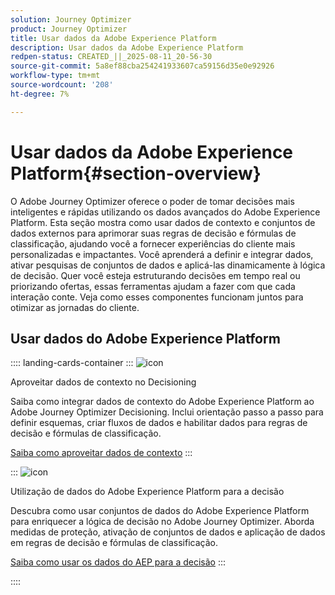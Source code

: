 ```yaml
---
solution: Journey Optimizer
product: Journey Optimizer
title: Usar dados da Adobe Experience Platform
description: Usar dados da Adobe Experience Platform
redpen-status: CREATED_||_2025-08-11_20-56-30
source-git-commit: 5a8ef88cba254241933607ca59156d35e0e92926
workflow-type: tm+mt
source-wordcount: '208'
ht-degree: 7%

---
```



# Usar dados da Adobe Experience Platform{#section-overview}

O Adobe Journey Optimizer oferece o poder de tomar decisões mais inteligentes e rápidas utilizando os dados avançados do Adobe Experience Platform. Esta seção mostra como usar dados de contexto e conjuntos de dados externos para aprimorar suas regras de decisão e fórmulas de classificação, ajudando você a fornecer experiências do cliente mais personalizadas e impactantes. Você aprenderá a definir e integrar dados, ativar pesquisas de conjuntos de dados e aplicá-las dinamicamente à lógica de decisão. Quer você esteja estruturando decisões em tempo real ou priorizando ofertas, essas ferramentas ajudam a fazer com que cada interação conte. Veja como esses componentes funcionam juntos para otimizar as jornadas do cliente.

## Usar dados do Adobe Experience Platform

:::: landing-cards-container
:::
![icon](https://cdn.experienceleague.adobe.com/icons/puzzle-piece.svg?lang=pt-BR)

Aproveitar dados de contexto no Decisioning

Saiba como integrar dados de contexto do Adobe Experience Platform ao Adobe Journey Optimizer Decisioning. Inclui orientação passo a passo para definir esquemas, criar fluxos de dados e habilitar dados para regras de decisão e fórmulas de classificação.

[Saiba como aproveitar dados de contexto](../using/experience-decisioning/context-data.md)
:::

:::
![icon](https://cdn.experienceleague.adobe.com/icons/gear.svg?lang=pt-BR)

Utilização de dados do Adobe Experience Platform para a decisão

Descubra como usar conjuntos de dados do Adobe Experience Platform para enriquecer a lógica de decisão no Adobe Journey Optimizer. Aborda medidas de proteção, ativação de conjuntos de dados e aplicação de dados em regras de decisão e fórmulas de classificação.

[Saiba como usar os dados do AEP para a decisão](../using/experience-decisioning/aep-data-exd.md)
:::

::::
